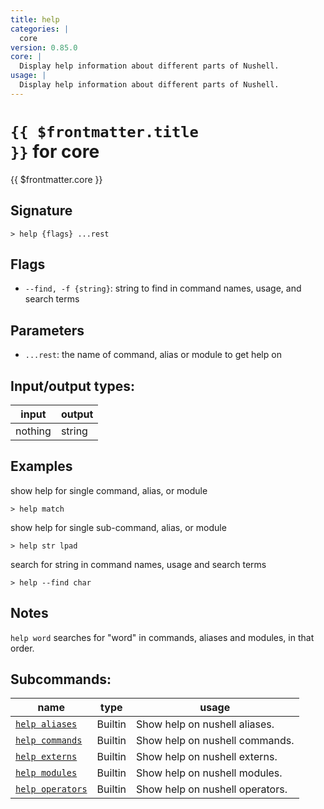 ```yaml
---
title: help
categories: |
  core
version: 0.85.0
core: |
  Display help information about different parts of Nushell.
usage: |
  Display help information about different parts of Nushell.
---
```

<!-- This file is automatically generated. Please edit the command in https://github.com/nushell/nushell instead. -->

# <code>{{ $frontmatter.title }}</code> for core

<div class='command-title'>{{ $frontmatter.core }}</div>

## Signature

```> help {flags} ...rest```

## Flags

 -  `--find, -f {string}`: string to find in command names, usage, and search terms

## Parameters

 -  `...rest`: the name of command, alias or module to get help on


## Input/output types:

| input   | output |
| ------- | ------ |
| nothing | string |

## Examples

show help for single command, alias, or module
```nu
> help match

```

show help for single sub-command, alias, or module
```nu
> help str lpad

```

search for string in command names, usage and search terms
```nu
> help --find char

```

## Notes
`help word` searches for "word" in commands, aliases and modules, in that order.

## Subcommands:

| name                                                 | type    | usage                           |
| ---------------------------------------------------- | ------- | ------------------------------- |
| [`help aliases`](/commands/docs/help_aliases.md)     | Builtin | Show help on nushell aliases.   |
| [`help commands`](/commands/docs/help_commands.md)   | Builtin | Show help on nushell commands.  |
| [`help externs`](/commands/docs/help_externs.md)     | Builtin | Show help on nushell externs.   |
| [`help modules`](/commands/docs/help_modules.md)     | Builtin | Show help on nushell modules.   |
| [`help operators`](/commands/docs/help_operators.md) | Builtin | Show help on nushell operators. |